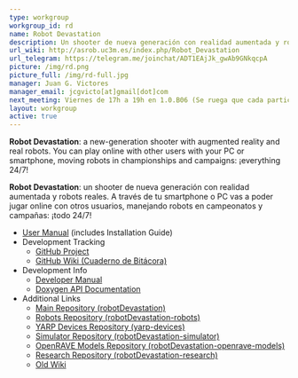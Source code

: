 ```yaml
---
type: workgroup
workgroup_id: rd
name: Robot Devastation
description: Un shooter de nueva generación con realidad aumentada y robots reales. A través de tu PC vas a poder jugar online con otros usuarios, manejando robots en campeonatos y campa&#241;as&#58; &#161;todo 24&#47;7&#33;
url_wiki: http://asrob.uc3m.es/index.php/Robot_Devastation
url_telegram: https://telegram.me/joinchat/ADT1EAjJk_gwAb9GNkqcpA
picture: /img/rd.png
picture_full: /img/rd-full.jpg
manager: Juan G. Victores
manager_email: jcgvicto[at]gmail[dot]com
next_meeting: Viernes de 17h a 19h en 1.0.B06 (Se ruega que cada participante traiga su portátil o equipo!)
layout: workgroup
active: true
---
```


**Robot Devastation**: a new-generation shooter with augmented reality and real robots. You can play online with other users with your PC or smartphone, moving robots in championships and campaigns: ¡everything 24/7!

**Robot Devastation**: un shooter de nueva generación con realidad aumentada y robots reales. A través de tu smartphone o PC vas a poder jugar online con otros usuarios, manejando robots en campeonatos y campañas: ¡todo 24/7!

- [User Manual](https://www.gitbook.com/book/asrob-uc3m/robotdevastation-user-manual) (includes Installation Guide)
- Development Tracking
   - [GitHub Project](https://github.com/orgs/asrob-uc3m/projects/1)
   - [GitHub Wiki (Cuaderno de Bitácora)](https://github.com/asrob-uc3m/robotDevastation/wiki/Cuaderno-de-Bitácora)
- Development Info
   - [Developer Manual](https://www.gitbook.com/book/asrob-uc3m/robotdevastation-developer-manual)
   - [Doxygen API Documentation](http://asrob.uc3m.es/rddoc/index.html)
- Additional Links
   - [Main Repository (robotDevastation)](https://github.com/asrob-uc3m/robotDevastation)
   - [Robots Repository (robotDevastation-robots)](https://github.com/asrob-uc3m/robotDevastation-robots)
   - [YARP Devices Repository (yarp-devices)](https://github.com/asrob-uc3m/yarp-devices)
   - [Simulator Repository (robotDevastation-simulator)](https://github.com/asrob-uc3m/robotDevastation-simulator)
   - [OpenRAVE Models Repository (robotDevastation-openrave-models)](https://github.com/asrob-uc3m/robotDevastation-openrave-models)
   - [Research Repository (robotDevastation-research)](https://github.com/asrob-uc3m/robotDevastation-research)
   - [Old Wiki](http://asrob.uc3m.es/index.php/Robot_Devastation)
